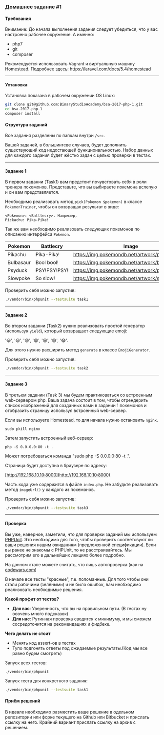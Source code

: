 ### Домашнее задание #1

#### Требования

Внимание: До начала выполнения задания следует убедиться, что у вас настроено рабочее окружение.
А именно:
 - php7
 - git
 - composer

Рекомендуется использовать Vagrant и виртуальную машину Homestead.
Подробнее здесь: https://laravel.com/docs/5.4/homestead

***

#### Установка

Установка показана в рабочем окружении OS Linux:

```bash
git clone git@github.com:BinaryStudioAcademy/bsa-2017-php-1.git
cd bsa-2017-php-1
composer install
```

#### Структура заданий

Все задания разделены по папкам внутри `/src`.

Вашей задачей, в большинтсве случаев, будет дополнить существующий код недостающей
функциональностью.
Набор данных для каждого задания будет жёстко задан с целью проверки в тестах.

***

#### Задание 1

В первом задании (Task1) вам предстоит почувстовать себя в роли тренера покемонов.
Представьте, что вы выбираете покемона вслепую и он вам представляется.

Необходимо реализовать метод `pick(Pokemon $pokemon)` в классе `PokemonTrainer`,
чтобы он возвращал результат в виде:

```
<Pokemon>: <Battlecry>. Например,
Pickachu: Pika-Pika!
```

Так же вам необходимо реализовать следующих покемонов по описанию интерфейса `Pokemon`.

| Pokemon   | Battlecry    | Image                                           |
|-----------|--------------|-------------------------------------------------|
| Pikachu   | Pika-Pika!   | https://img.pokemondb.net/artwork/pikachu.jpg   |
| Bulbasaur | Bool bool!   | https://img.pokemondb.net/artwork/bulbasaur.jpg |
| Psyduck   | PSY!PSY!PSY! | https://img.pokemondb.net/artwork/psyduck.jpg   |
| Slowpoke  | So slow!     | https://img.pokemondb.net/artwork/slowpoke.jpg  |


Проверить себя можно запустив:
```bash
./vendor/bin/phpunit --testsuite task1
```

***


#### Задание 2

Во втором задании (Task2) нужно реализовать простой генератор (используя `yield`), который возвращает следующие emoji:


'😀', '😃', '😄', '😁', '😆', '😅', '😂'.

Для этого нужно расширить метод `generate` в классе `EmojiGenerator`.


Проверить себя можно запустив:
```bash
./vendor/bin/phpunit --testsuite task2
```

***


#### Задание 3

В третьем задании (Task 3) мы будем практиковаться со встроенным web-сервером php.
Ваша задача состоит в том, чтобы отрендерить список изображений для созданных вами в задании 1
покемонов и отобразить страницу используя встроенный web-сервер.

Если вы используете Homestead, то для начала нужно остановить `nginx`.

```shell
sudo pkill nginx
```
Затем запустить встроенный веб-сервер:

```
php -S 0.0.0.0:80 -t .
```
Мoжет потребоваться команда "sudo php -S 0.0.0.0:80 -t .".

Страница будет доступна в браузере по адресу:  

[http://192.168.10.10:8000](http://192.168.10.10:8000)

Часть кода уже содержится в файле `index.php`. Не забудьте реализовать метод `imageUrl()`
у каждого из покемонов.

Проверить себя можно запустив:
```bash
./vendor/bin/phpunit --testsuite task3
```

***


#### Проверка

Вы уже, наверное, заметили, что для проверки заданий мы используем [PHPUnit](https://phpunit.de/getting-started.html).
Это необходимо для того, чтобы проверить соответсвуют ли ваши решения нашим ожиданиям (предложенной спецификации).
Если вы ранее не знакомы с PHPUnit, то не расстраивайтесь. Мы рассмотрим его в дальнейших лекциях более подробно.

На данном этапе можете считать, что лишь автопроверка (как на [codewars.com](codewars.com))

В начале все тесты "красные", т.е. поломанные. Для того чтобы они стали рабочими (зелёными) и не было ошибок,
вам необходимо реализовать необходимые решения.

**Какой профит от тестов?**

* **Для вас**: Уверенность, что вы на правильном пути. (В тестах ну ооочень много подсказок)
* **Для нас**: Рутинная проверка сводится к минимуму, и мы сможем сосредоточится на рекомендациях и фидбеке.

**Чего делать не стоит**
* Менять код assert-ов в тестах
* Тупо подгонять ответы под ожидаемые результаты.(Код мы все равно будем смотреть)


Запуск всех тестов:

```bash
./vendor/bin/phpunit
```

Запуск теста для конкретного задания:

```bash
./vendor/bin/phpunit --testsuite task1
```

#### Приём решений

В идеале необходимо разместить ваше решение в одельном репозитории или форке текущего на Github или Bitbucket
и прислать ссылку на него.
Крайний вариант прислать ссылку на архив с решением.
